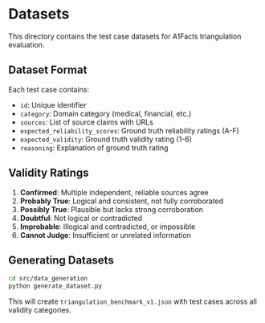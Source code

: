 # Datasets

This directory contains the test case datasets for A1Facts triangulation evaluation.

## Dataset Format

Each test case contains:
- `id`: Unique identifier
- `category`: Domain category (medical, financial, etc.)
- `sources`: List of source claims with URLs
- `expected_reliability_scores`: Ground truth reliability ratings (A-F)
- `expected_validity`: Ground truth validity rating (1-6)
- `reasoning`: Explanation of ground truth rating

## Validity Ratings

1. **Confirmed**: Multiple independent, reliable sources agree
2. **Probably True**: Logical and consistent, not fully corroborated
3. **Possibly True**: Plausible but lacks strong corroboration
4. **Doubtful**: Not logical or contradicted
5. **Improbable**: Illogical and contradicted, or impossible
6. **Cannot Judge**: Insufficient or unrelated information

## Generating Datasets

```bash
cd src/data_generation
python generate_dataset.py
```

This will create `triangulation_benchmark_v1.json` with test cases across all validity categories.
